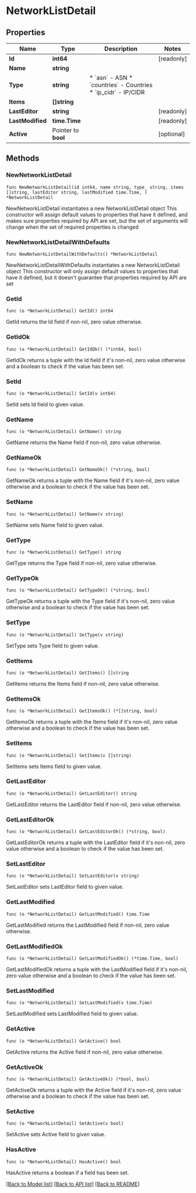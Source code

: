 # NetworkListDetail

## Properties

Name | Type | Description | Notes
------------ | ------------- | ------------- | -------------
**Id** | **int64** |  | [readonly] 
**Name** | **string** |  | 
**Type** | **string** | * &#x60;asn&#x60; - ASN * &#x60;countries&#x60; - Countries * &#x60;ip_cidr&#x60; - IP/CIDR | 
**Items** | **[]string** |  | 
**LastEditor** | **string** |  | [readonly] 
**LastModified** | **time.Time** |  | [readonly] 
**Active** | Pointer to **bool** |  | [optional] 

## Methods

### NewNetworkListDetail

`func NewNetworkListDetail(id int64, name string, type_ string, items []string, lastEditor string, lastModified time.Time, ) *NetworkListDetail`

NewNetworkListDetail instantiates a new NetworkListDetail object
This constructor will assign default values to properties that have it defined,
and makes sure properties required by API are set, but the set of arguments
will change when the set of required properties is changed

### NewNetworkListDetailWithDefaults

`func NewNetworkListDetailWithDefaults() *NetworkListDetail`

NewNetworkListDetailWithDefaults instantiates a new NetworkListDetail object
This constructor will only assign default values to properties that have it defined,
but it doesn't guarantee that properties required by API are set

### GetId

`func (o *NetworkListDetail) GetId() int64`

GetId returns the Id field if non-nil, zero value otherwise.

### GetIdOk

`func (o *NetworkListDetail) GetIdOk() (*int64, bool)`

GetIdOk returns a tuple with the Id field if it's non-nil, zero value otherwise
and a boolean to check if the value has been set.

### SetId

`func (o *NetworkListDetail) SetId(v int64)`

SetId sets Id field to given value.


### GetName

`func (o *NetworkListDetail) GetName() string`

GetName returns the Name field if non-nil, zero value otherwise.

### GetNameOk

`func (o *NetworkListDetail) GetNameOk() (*string, bool)`

GetNameOk returns a tuple with the Name field if it's non-nil, zero value otherwise
and a boolean to check if the value has been set.

### SetName

`func (o *NetworkListDetail) SetName(v string)`

SetName sets Name field to given value.


### GetType

`func (o *NetworkListDetail) GetType() string`

GetType returns the Type field if non-nil, zero value otherwise.

### GetTypeOk

`func (o *NetworkListDetail) GetTypeOk() (*string, bool)`

GetTypeOk returns a tuple with the Type field if it's non-nil, zero value otherwise
and a boolean to check if the value has been set.

### SetType

`func (o *NetworkListDetail) SetType(v string)`

SetType sets Type field to given value.


### GetItems

`func (o *NetworkListDetail) GetItems() []string`

GetItems returns the Items field if non-nil, zero value otherwise.

### GetItemsOk

`func (o *NetworkListDetail) GetItemsOk() (*[]string, bool)`

GetItemsOk returns a tuple with the Items field if it's non-nil, zero value otherwise
and a boolean to check if the value has been set.

### SetItems

`func (o *NetworkListDetail) SetItems(v []string)`

SetItems sets Items field to given value.


### GetLastEditor

`func (o *NetworkListDetail) GetLastEditor() string`

GetLastEditor returns the LastEditor field if non-nil, zero value otherwise.

### GetLastEditorOk

`func (o *NetworkListDetail) GetLastEditorOk() (*string, bool)`

GetLastEditorOk returns a tuple with the LastEditor field if it's non-nil, zero value otherwise
and a boolean to check if the value has been set.

### SetLastEditor

`func (o *NetworkListDetail) SetLastEditor(v string)`

SetLastEditor sets LastEditor field to given value.


### GetLastModified

`func (o *NetworkListDetail) GetLastModified() time.Time`

GetLastModified returns the LastModified field if non-nil, zero value otherwise.

### GetLastModifiedOk

`func (o *NetworkListDetail) GetLastModifiedOk() (*time.Time, bool)`

GetLastModifiedOk returns a tuple with the LastModified field if it's non-nil, zero value otherwise
and a boolean to check if the value has been set.

### SetLastModified

`func (o *NetworkListDetail) SetLastModified(v time.Time)`

SetLastModified sets LastModified field to given value.


### GetActive

`func (o *NetworkListDetail) GetActive() bool`

GetActive returns the Active field if non-nil, zero value otherwise.

### GetActiveOk

`func (o *NetworkListDetail) GetActiveOk() (*bool, bool)`

GetActiveOk returns a tuple with the Active field if it's non-nil, zero value otherwise
and a boolean to check if the value has been set.

### SetActive

`func (o *NetworkListDetail) SetActive(v bool)`

SetActive sets Active field to given value.

### HasActive

`func (o *NetworkListDetail) HasActive() bool`

HasActive returns a boolean if a field has been set.


[[Back to Model list]](../README.md#documentation-for-models) [[Back to API list]](../README.md#documentation-for-api-endpoints) [[Back to README]](../README.md)



